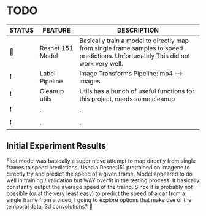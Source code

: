 

# TODO

<!-- prettier-ignore -->
| STATUS | FEATURE   | DESCRIPTION  |
|---|-----------|--------------|
| 🎉 | Resnet 151 Model | Basically train a model to directly map from single frame samples to speed predictions. Unfortunately This did not work very well. |
| ❗ | Label Pipeline | Image Transforms Pipeline: mp4 --> images |
| ❗ | Cleanup utils | Utils has a bunch of useful functions for this project, needs some cleanup |
| ❗ | . | . |
| ❗ | . | . |

## Initial Experiment Results

First model was basically a super nieve attempt to map directly from single frames to speed predictions. Used a Resnet151 pretrained on imagene to directly try and predict the speed of a given frame. Model appeared to do well in training / validation but WAY overfit in the testing process. It basically constantly output the average speed of the traing. Since it is probably not possible (or at the very least easy) to predict the speed of a car from a single frame from a video, I going to explore options that make use of the temporal data. 3d convolutions? :thinking:
